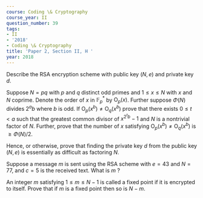 ```yaml
---
course: Coding \& Cryptography
course_year: II
question_number: 39
tags:
- II
- '2018'
- Coding \& Cryptography
title: 'Paper 2, Section II, H '
year: 2018
---
```




Describe the RSA encryption scheme with public key $(N, e)$ and private key $d$.

Suppose $N=p q$ with $p$ and $q$ distinct odd primes and $1 \leqslant x \leqslant N$ with $x$ and $N$ coprime. Denote the order of $x$ in $\mathbb{F}_{p}^{*}$ by $\mathrm{O}_{p}(x)$. Further suppose $\Phi(N)$ divides $2^{a} b$ where $b$ is odd. If $\mathrm{O}_{p}\left(x^{b}\right) \neq \mathrm{O}_{q}\left(x^{b}\right)$ prove that there exists $0 \leqslant t<a$ such that the greatest common divisor of $x^{2^{t} b}-1$ and $N$ is a nontrivial factor of $N$. Further, prove that the number of $x$ satisfying $\mathrm{O}_{p}\left(x^{b}\right) \neq \mathrm{O}_{q}\left(x^{b}\right)$ is $\geqslant \Phi(N) / 2$.

Hence, or otherwise, prove that finding the private key $d$ from the public key $(N, e)$ is essentially as difficult as factoring $N$.

Suppose a message $m$ is sent using the $\mathrm{RSA}$ scheme with $e=43$ and $N=77$, and $c=5$ is the received text. What is $m$ ?

An integer $m$ satisfying $1 \leqslant m \leqslant N-1$ is called a fixed point if it is encrypted to itself. Prove that if $m$ is a fixed point then so is $N-m$.